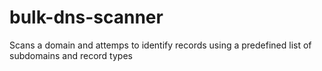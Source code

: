 # bulk-dns-scanner
Scans a domain and attemps to identify records using a predefined list of subdomains and record types

